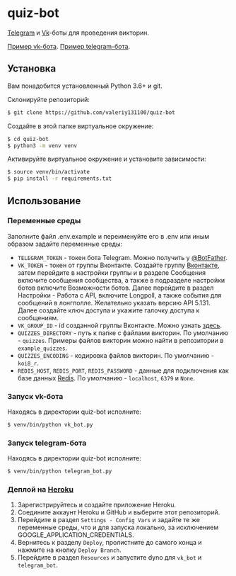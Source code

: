 # quiz-bot

[Telegram](https://telegram.org) и [Vk](https://vk.com)-боты для проведения викторин.

[Пример vk-бота](https://vk.me/public212344075). [Пример telegram-бота](https://t.me/@AnotherMuseumQuizBot).

## Установка
Вам понадобится установленный Python 3.6+ и git.

Склонируйте репозиторий:
```bash
$ git clone https://github.com/valeriy131100/quiz-bot
```

Создайте в этой папке виртуальное окружение:
```bash
$ cd quiz-bot
$ python3 -m venv venv
```

Активируйте виртуальное окружение и установите зависимости:
```bash
$ source venv/bin/activate
$ pip install -r requirements.txt
```

## Использование

### Переменные среды
Заполните файл .env.example и переименуйте его в .env или иным образом задайте переменные среды:
* `TELEGRAM_TOKEN` - токен бота Telegram. Можно получить у [@BotFather](https://t.me/BotFather).
* `VK_TOKEN` - токен от группы Вконтакте. Создайте группу [Вконтакте](https://vk.com), затем перейдите в настройки группы и в разделе Сообщения включите сообщения сообщества, а также в подразделе настройки ботов включите Возможности ботов. Далее перейдите в раздел Настройки - Работа с API, включите Longpoll, а также события для сообщений в лонгполле. Желательно указать версию API 5.131. Далее создайте ключ доступа и укажите галочку доступа к сообщениям.
* `VK_GROUP_ID` - id созданной группы Вконтакте. Можно узнать [здесь](https://regvk.com/id/).
* `QUIZZES_DIRECTORY` - путь к папке с файлами викторин. По умолчанию - `quizzes`. Примеры файлов викторин можно найти в репозитории в `example_quizzes`.
* `QUIZZES_ENCODING` - кодировка файлов викторин. По умолчанию - `koi8_r`.
* `REDIS_HOST`, `REDIS_PORT`, `REDIS_PASSWORD` - данные для подключения как базе данных [Redis](https://redis.io/). По умолчанию - `localhost`, `6379` и `None`.

### Запуск vk-бота
Находясь в директории quiz-bot исполните:
```bash
$ venv/bin/python vk_bot.py
```

### Запуск telegram-бота
Находясь в директории quiz-bot исполните:
```bash
$ venv/bin/python telegram_bot.py
```

### Деплой на [Heroku](https://heroku.com/)

1. Зарегистрируйтесь и создайте приложение Heroku.
2. Соедините аккаунт Heroku и GitHub и выберите этот репозиторий.
3. Перейдите в раздел `Settings - Config Vars` и задайте те же переменные среды, что и для запуска локально, за исключением GOOGLE_APPLICATION_CREDENTIALS.
4. Вернитесь к разделу `Deploy`, пролистните до самого конца и нажмите на кнопку `Deploy Branch`.
5. Перейдите в раздел `Resources` и запустите dyno для `vk_bot` и `telegram_bot`.